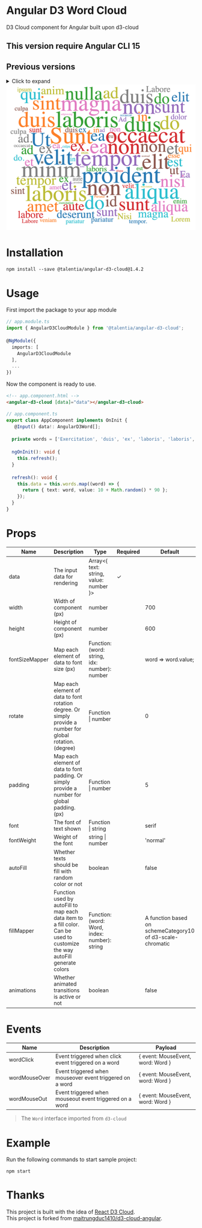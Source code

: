 # Angular D3 Word Cloud
D3 Cloud component for Angular built upon d3-cloud

## This version require Angular CLI 15

## Previous versions

<details>
  <summary>Click to expand</summary>

- [Version 1.3.0](https://github.com/Talentia-Software-OSS/d3-cloud-angular/tree/1.3.x)

</details>

<img src="./demo.png">

# Installation
```
npm install --save @talentia/angular-d3-cloud@1.4.2
```
# Usage
First import the package to your app module
```ts
// app.module.ts
import { AngularD3CloudModule } from '@talentia/angular-d3-cloud';

@NgModule({
  imports: [
    AngularD3CloudModule
  ],
  ...
})
```
Now the component is ready to use.

```html
<!-- app.component.html -->
<angular-d3-cloud [data]="data"></angular-d3-cloud>
```
```ts
// app.component.ts
export class AppComponent implements OnInit {
   @Input() data!: AngularD3Word[];

  private words = ['Exercitation', 'duis', 'ex', 'laboris', 'laboris', 'est', 'aliqua', 'Lorem', 'veniam', 'ad.', 'Minim', 'aliqua', 'enim', 'do', 'exercitation', 'duis', 'eiusmod', 'sunt', 'do', 'exercitation', 'qui', 'ex.', 'Aliqua', 'velit', 'sunt', 'in', 'commodo', 'anim.', 'Sunt', 'labore', 'sunt', 'dolor', 'exercitation', 'non', 'commodo', 'laboris', 'culpa', 'culpa', 'exercitation', 'ex', 'proident', 'laborum.\n\nId', 'dolore', 'commodo', 'occaecat', 'in', 'velit.', 'Aliqua', 'mollit', 'ea', 'qui', 'ad', 'aute', 'est', 'excepteur', 'non', 'aliqua', 'occaecat', 'ad', 'non', 'ea.', 'Labore', 'incididunt', 'excepteur', 'tempor', 'culpa', 'proident', 'ex', 'commodo.', 'Nisi', 'nostrud', 'tempor', 'deserunt', 'ipsum', 'adipisicing', 'aute', 'do', 'adipisicing.\n\nOfficia', 'pariatur', 'eiusmod', 'tempor', 'magna', 'occaecat.', 'Ut', 'proident', 'anim', 'aute', 'aliquip', 'pariatur', 'et.', 'Pariatur', 'ad', 'ea', 'sint', 'ut', 'excepteur', 'amet', 'id', 'do.', 'Labore', 'eu', 'velit', 'non', 'cillum', 'nulla.\n\nIncididunt', 'duis', 'tempor', 'sunt', 'dolor', 'magna', 'occaecat', 'esse', 'elit', 'consequat.', 'Ea', 'sint', 'et', 'labore', 'amet', 'ullamco', 'non', 'tempor.', 'Ad', 'voluptate', 'nisi', 'duis', 'minim', 'elit', 'in', 'adipisicing', 'et', 'laboris', 'nulla', 'culpa', 'ad'];

  ngOnInit(): void {
    this.refresh();
  } 

  refresh(): void {
    this.data = this.words.map((word) => {
      return { text: word, value: 10 + Math.random() * 90 };
    });
  }
}
```
# Props
| Name           | Description                                                                                                | Type                                          | Required | Default             |
|----------------|------------------------------------------------------------------------------------------------------------|-----------------------------------------------|----------|---------------------|
| data           | The input data for rendering                                                                               | Array<{ text: string, value: number }>        |     ✓    |                     |
| width          | Width of component (px)                                                                                    | number                                        |          | 700                 |
| height         | Height of component (px)                                                                                   | number                                        |          | 600                 |
| fontSizeMapper | Map each element of data to font size (px)                                                                 | Function: (word: string, idx: number): number |          | word => word.value; |
| rotate         | Map each element of data to font rotation degree. Or simply provide a number for global rotation. (degree) | Function \| number                            |          | 0                   |
| padding        | Map each element of data to font padding. Or simply provide a number for global padding. (px)              | Function \| number                            |          | 5                   |
| font           | The font of text shown                                                                                     | Function \| string                            |          | serif               |
| fontWeight | Weight of the font | string \| number |          |  'normal' |
| autoFill       | Whether texts should be fill with random color or not                                                      | boolean                                       |          | false               |
| fillMapper | Function used by autoFill to map each data item to a fill color. Can be used to customize the way autoFill generate colors | Function: (word: Word, index: number): string |          | A function based on schemeCategory10 of d3-scale-chromatic|
| animations | Whether animated transitions is active or not | boolean |          |  false |
# Events
| Name          | Description                                              | Payload                           |
|---------------|----------------------------------------------------------|-----------------------------------|
| wordClick     | Event triggered when click event triggered on a word     | { event: MouseEvent, word: Word } |
| wordMouseOver | Event triggered when mouseover event triggered on a word | { event: MouseEvent, word: Word } |
| wordMouseOut  | Event triggered when mouseout event triggered on a word  | { event: MouseEvent, word: Word } |

> The `Word` interface imported from `d3-cloud`
# Example
Run the following commands to start sample project:
```
npm start
```
# Thanks
This project is built with the idea of [React D3 Cloud](https://github.com/Yoctol/react-d3-cloud).  
This project is forked from [maitrungduc1410/d3-cloud-angular](https://github.com/maitrungduc1410/d3-cloud-angular).
